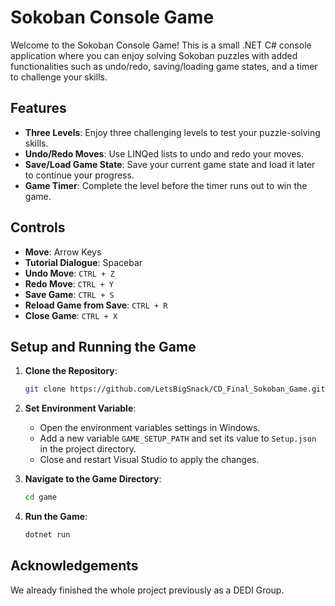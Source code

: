 # Sokoban Console Game

Welcome to the Sokoban Console Game! This is a small .NET C# console application where you can enjoy solving Sokoban puzzles with added functionalities such as undo/redo, saving/loading game states, and a timer to challenge your skills.

## Features

- **Three Levels**: Enjoy three challenging levels to test your puzzle-solving skills.
- **Undo/Redo Moves**: Use LINQed lists to undo and redo your moves.
- **Save/Load Game State**: Save your current game state and load it later to continue your progress.
- **Game Timer**: Complete the level before the timer runs out to win the game.

## Controls

- **Move**: Arrow Keys
- **Tutorial Dialogue**: Spacebar
- **Undo Move**: `CTRL + Z`
- **Redo Move**: `CTRL + Y`
- **Save Game**: `CTRL + S`
- **Reload Game from Save**: `CTRL + R`
- **Close Game**: `CTRL + X`

## Setup and Running the Game

1. **Clone the Repository**: 
   ```sh
   git clone https://github.com/LetsBigSnack/CD_Final_Sokoban_Game.git
   ```

2. **Set Environment Variable**:
   - Open the environment variables settings in Windows.
   - Add a new variable `GAME_SETUP_PATH` and set its value to `Setup.json` in the project directory.
   - Close and restart Visual Studio to apply the changes.

3. **Navigate to the Game Directory**:
   ```sh
   cd game
   ```

4. **Run the Game**:
   ```sh
   dotnet run
   ```

## Acknowledgements

We already finished the whole project previously as a DEDI Group.
